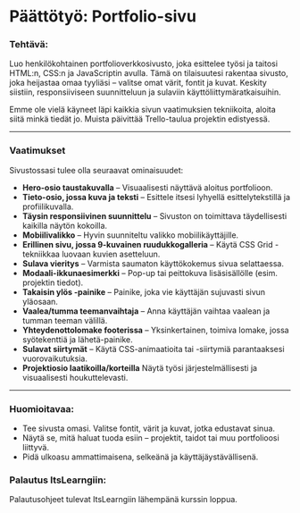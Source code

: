 # Päättötyö: Portfolio-sivu

### Tehtävä:

Luo henkilökohtainen portfolioverkkosivusto, joka esittelee työsi ja taitosi HTML:n, CSS:n ja JavaScriptin avulla. Tämä on tilaisuutesi rakentaa sivusto, joka heijastaa omaa tyyliäsi – valitse omat värit, fontit ja kuvat. Keskity siistiin, responsiiviseen suunnitteluun ja sulaviin käyttöliittymäratkaisuihin.

Emme ole vielä käyneet läpi kaikkia sivun vaatimuksien tekniikoita, aloita siitä minkä tiedät jo. Muista päivittää Trello-taulua projektin edistyessä.

---

### Vaatimukset

Sivustossasi tulee olla seuraavat ominaisuudet:

- **Hero-osio taustakuvalla** – Visuaalisesti näyttävä aloitus portfolioon.
- **Tieto-osio, jossa kuva ja teksti** – Esittele itsesi lyhyellä esittelytekstillä ja profiilikuvalla.
- **Täysin responsiivinen suunnittelu** – Sivuston on toimittava täydellisesti kaikilla näytön kokoilla.
- **Mobiilivalikko** – Hyvin suunniteltu valikko mobiilikäyttäjille.
- **Erillinen sivu, jossa 9-kuvainen ruudukkogalleria** – Käytä CSS Grid -tekniikkaa luovaan kuvien asetteluun.
- **Sulava vieritys** – Varmista saumaton käyttökokemus sivua selattaessa.
- **Modaali-ikkunaesimerkki** – Pop-up tai peittokuva lisäsisällölle (esim. projektin tiedot).
- **Takaisin ylös -painike** – Painike, joka vie käyttäjän sujuvasti sivun yläosaan.
- **Vaalea/tumma teemanvaihtaja** – Anna käyttäjän vaihtaa vaalean ja tumman teeman välillä.
- **Yhteydenottolomake footerissa** – Yksinkertainen, toimiva lomake, jossa syötekenttiä ja lähetä-painike.
- **Sulavat siirtymät** – Käytä CSS-animaatioita tai -siirtymiä parantaaksesi vuorovaikutuksia.
- **Projektiosio laatikoilla/korteilla** Näytä työsi järjestelmällisesti ja visuaalisesti houkuttelevasti.

---

### Huomioitavaa:

- Tee sivusta omasi. Valitse fontit, värit ja kuvat, jotka edustavat sinua.
- Näytä se, mitä haluat tuoda esiin – projektit, taidot tai muu portfolioosi liittyvä.
- Pidä ulkoasu ammattimaisena, selkeänä ja käyttäjäystävällisenä.

### Palautus ItsLearngiin:

Palautusohjeet tulevat ItsLearngiin lähempänä kurssin loppua.
